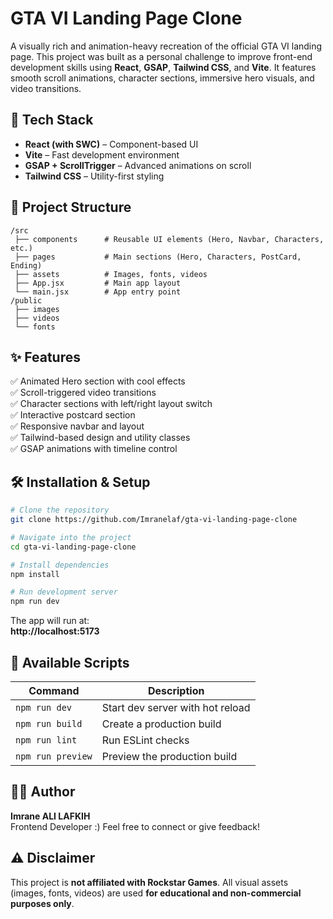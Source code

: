 # GTA VI Landing Page Clone

A visually rich and animation-heavy recreation of the official GTA VI landing page. This project was built as a personal challenge to improve 
front-end development skills using **React**, **GSAP**, **Tailwind CSS**, and **Vite**. It features smooth scroll animations, character sections,
immersive hero visuals, and video transitions.

## 🚀 Tech Stack

- **React (with SWC)** – Component-based UI
- **Vite** – Fast development environment
- **GSAP + ScrollTrigger** – Advanced animations on scroll
- **Tailwind CSS** – Utility-first styling

## 📂 Project Structure

```
/src
 ├── components      # Reusable UI elements (Hero, Navbar, Characters, etc.)
 ├── pages           # Main sections (Hero, Characters, PostCard, Ending)
 ├── assets          # Images, fonts, videos
 ├── App.jsx         # Main app layout
 └── main.jsx        # App entry point
/public
 ├── images
 ├── videos
 └── fonts
```

## ✨ Features

✅ Animated Hero section with cool effects  
✅ Scroll-triggered video transitions  
✅ Character sections with left/right layout switch  
✅ Interactive postcard section  
✅ Responsive navbar and layout  
✅ Tailwind-based design and utility classes  
✅ GSAP animations with timeline control

## 🛠️ Installation & Setup

```bash
# Clone the repository
git clone https://github.com/Imranelaf/gta-vi-landing-page-clone

# Navigate into the project
cd gta-vi-landing-page-clone

# Install dependencies
npm install

# Run development server
npm run dev
```

The app will run at:  
**http://localhost:5173**

## 🔧 Available Scripts

| Command        | Description                      |
|----------------|-----------------------------------|
| `npm run dev`  | Start dev server with hot reload |
| `npm run build`| Create a production build        |
| `npm run lint` | Run ESLint checks                |
| `npm run preview` | Preview the production build |



## 🧑‍💻 Author

**Imrane ALI LAFKIH**  
Frontend Developer :)
Feel free to connect or give feedback!

## ⚠️ Disclaimer

This project is **not affiliated with Rockstar Games**. All visual assets (images, fonts, videos) are used **for educational and non-commercial purposes only**.
